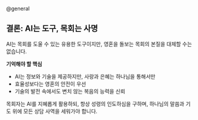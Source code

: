 @general

## 결론: AI는 도구, 목회는 사명

AI는 목회를 도울 수 있는 유용한 도구이지만, 영혼을 돌보는 목회의 본질을 대체할 수는 없습니다.

**기억해야 할 핵심**

- AI는 정보와 기술을 제공하지만, 사랑과 은혜는 하나님을 통해서만
- 효율성보다는 영혼의 안전이 우선
- 기술의 발전 속에서도 변치 않는 복음의 능력을 신뢰

목회자는 AI를 지혜롭게 활용하되, 항상 성령의 인도하심을 구하며, 하나님의 말씀과 기도 위에 모든 상담 사역을 세워가야 합니다.

